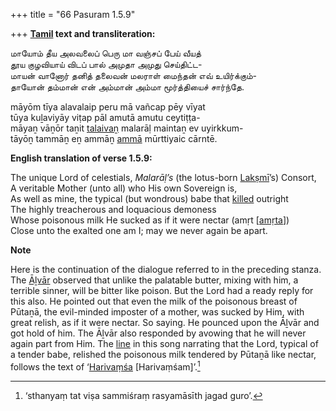 +++
title = "66 Pasuram 1.5.9"

+++
**[Tamil](/definition/tamil#history "show Tamil definitions") text and transliteration:**

மாயோம் தீய அலவலைப் பெரு மா வஞ்சப் பேய் வீயத்  
தூய குழவியாய் விடப் பால் அமுதா அமுது செய்திட்ட-  
மாயன் வானோர் தனித் தலைவன் மலராள் மைந்தன் எவ் உயிர்க்கும்-  
தாயோன் தம்மான் என் அம்மான் அம்மா மூர்த்தியைச் சார்ந்தே.

māyōm tīya alavalaip peru mā vañcap pēy vīyat  
tūya kuḻaviyāy viṭap pāl amutā amutu ceytiṭṭa-  
māyaṉ vāṉōr taṉit [talaivaṉ](/definition/talaivan#history "show talaivaṉ definitions") malarāḷ maintaṉ ev uyirkkum-  
tāyōṉ tammāṉ eṉ ammāṉ [ammā](/definition/amma#history "show ammā definitions") mūrttiyaic cārntē.

**English translation of verse 1.5.9:**

The unique Lord of celestials, *Malarāḷ’s* (the lotus-born [Lakṣmī](/definition/lakshmi#vaishnavism "show Lakṣmī definitions")’s) Consort,  
A veritable Mother (unto all) who His own Sovereign is,  
As well as mine, the typical (but wondrous) babe that [killed](/definition/killing#history "show killed definitions") outright  
The highly treacherous and loquacious demoness  
Whose poisonous milk He sucked as if it were nectar (amṛt [[amṛta](/definition/amrita#vaishnavism "show amṛta definitions")])  
Close unto the exalted one am I; may we never again be apart.

**Note**

Here is the continuation of the dialogue referred to in the preceding stanza. The [Āḻvār](/definition/aḻvar#vaishnavism "show Āḻvār definitions") observed that unlike the palatable butter, mixing with him, a terrible sinner, will be bitter like poison. But the Lord had a ready reply for this also. He pointed out that even the milk of the poisonous breast of Pūtaṉā, the evil-minded imposter of a mother, was sucked by Him, with great relish, as if it were nectar. So saying. He pounced upon the Āḻvār and got hold of him. The Āḻvār also responded by avowing that he will never again part from Him. The [line](/definition/line#history "show line definitions") in this song narrating that the Lord, typical of a tender babe, relished the poisonous milk tendered by Pūtaṉā like nectar, follows the text of ‘[Harivaṃśa](/definition/harivamsha#vaishnavism "show Harivaṃśa definitions") [Harivaṃśam]’.[^1]


[^1]:  ‘sthanyaṃ tat viṣa sammiśraṃ rasyamāsīth jagad guro’.


